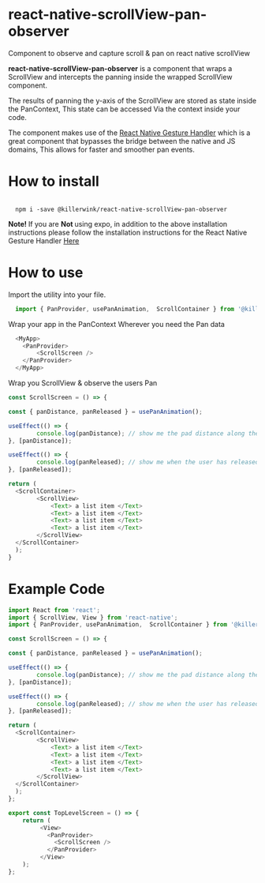 # react-native-scrollView-pan-observer
Component to observe and capture scroll &amp; pan on react native scrollView

<strong>react-native-scrollView-pan-observer</strong> is a component that wraps a ScrollView and intercepts the panning inside the wrapped ScrollView component.

The results of panning the y-axis of the ScrollView are stored as state inside the PanContext, This state can be accessed Via the context inside your code.

The component makes use of the <a href="https://software-mansion.github.io/react-native-gesture-handler/">React Native Gesture Handler</a> which is a great component that bypasses the bridge between the native and JS domains, This allows for faster and smoother pan events.

# How to install

<code>
  npm i -save @killerwink/react-native-scrollView-pan-observer
</code>

<strong> Note! </strong>
If you are <strong> Not </strong> using expo, in addition to the above installation instructions please follow the installation instructions for the React Native Gesture Handler <a href="https://software-mansion.github.io/react-native-gesture-handler/">Here</a>

# How to use

Import the utility into your file.

```javascript
  import { PanProvider, usePanAnimation,  ScrollContainer } from '@killerwink/react-native-scrollView-pan-observer';
```

Wrap your app in the PanContext Wherever you need the Pan data


```javascript
  <MyApp>
    <PanProvider>
        <ScrollScreen /> 
    </PanProvider>     
  </MyApp>
```

Wrap you ScrollView & observe the users Pan

```javascript
const ScrollScreen = () => {

const { panDistance, panReleased } = usePanAnimation();

useEffect(() => {
        console.log(panDistance); // show me the pad distance along the y-axis
}, [panDistance]);

useEffect(() => {
        console.log(panReleased); // show me when the user has released the touch event
}, [panReleased]);

return (
  <ScrollContainer>
        <ScrollView>
            <Text> a list item </Text>
            <Text> a list item </Text>
            <Text> a list item </Text>
            <Text> a list item </Text>
        </ScrollView>
  </ScrollContainer>
  );
}
```

# Example Code

```javascript
import React from 'react';
import { ScrollView, View } from 'react-native';
import { PanProvider, usePanAnimation,  ScrollContainer } from '@killerwink/react-native-scrollView-pan-observer';

const ScrollScreen = () => {

const { panDistance, panReleased } = usePanAnimation();

useEffect(() => {
        console.log(panDistance); // show me the pad distance along the y-axis
}, [panDistance]);

useEffect(() => {
        console.log(panReleased); // show me when the user has released the touch event
}, [panReleased]);

return (
  <ScrollContainer>
        <ScrollView>
            <Text> a list item </Text>
            <Text> a list item </Text>
            <Text> a list item </Text>
            <Text> a list item </Text>
        </ScrollView>
  </ScrollContainer>
  );
};

export const TopLevelScreen = () => {
    return (
         <View>
           <PanProvider>
             <ScrollScreen /> 
           </PanProvider>     
         </View>
    );
};

```
